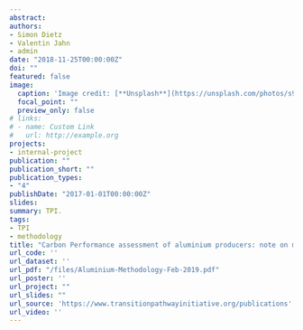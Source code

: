 ```yaml
---
abstract: 
authors:
- Simon Dietz
- Valentin Jahn
- admin
date: "2018-11-25T00:00:00Z"
doi: ""
featured: false
image:
  caption: 'Image credit: [**Unsplash**](https://unsplash.com/photos/s9CC2SKySJM)'
  focal_point: ""
  preview_only: false
# links:
# - name: Custom Link
#   url: http://example.org
projects:
- internal-project
publication: ""
publication_short: ""
publication_types:
- "4"
publishDate: "2017-01-01T00:00:00Z"
slides: 
summary: TPI.
tags:
- TPI
- methodology
title: "Carbon Performance assessment of aluminium producers: note on methodology"
url_code: ''
url_dataset: ''
url_pdf: "/files/Aluminium-Methodology-Feb-2019.pdf"
url_poster: ''
url_project: ""
url_slides: ""
url_source: 'https://www.transitionpathwayinitiative.org/publications'
url_video: ''
---
```

